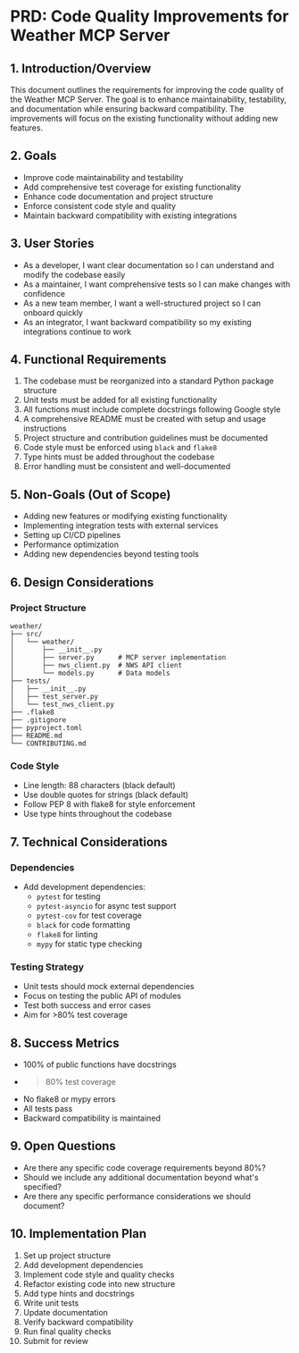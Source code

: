 # PRD: Code Quality Improvements for Weather MCP Server

## 1. Introduction/Overview
This document outlines the requirements for improving the code quality of the Weather MCP Server. The goal is to enhance maintainability, testability, and documentation while ensuring backward compatibility. The improvements will focus on the existing functionality without adding new features.

## 2. Goals
- Improve code maintainability and testability
- Add comprehensive test coverage for existing functionality
- Enhance code documentation and project structure
- Enforce consistent code style and quality
- Maintain backward compatibility with existing integrations

## 3. User Stories
- As a developer, I want clear documentation so I can understand and modify the codebase easily
- As a maintainer, I want comprehensive tests so I can make changes with confidence
- As a new team member, I want a well-structured project so I can onboard quickly
- As an integrator, I want backward compatibility so my existing integrations continue to work

## 4. Functional Requirements
1. The codebase must be reorganized into a standard Python package structure
2. Unit tests must be added for all existing functionality
3. All functions must include complete docstrings following Google style
4. A comprehensive README must be created with setup and usage instructions
5. Project structure and contribution guidelines must be documented
6. Code style must be enforced using `black` and `flake8`
7. Type hints must be added throughout the codebase
8. Error handling must be consistent and well-documented

## 5. Non-Goals (Out of Scope)
- Adding new features or modifying existing functionality
- Implementing integration tests with external services
- Setting up CI/CD pipelines
- Performance optimization
- Adding new dependencies beyond testing tools

## 6. Design Considerations
### Project Structure
```
weather/
├── src/
│   └── weather/
│       ├── __init__.py
│       ├── server.py      # MCP server implementation
│       ├── nws_client.py  # NWS API client
│       └── models.py      # Data models
├── tests/
│   ├── __init__.py
│   ├── test_server.py
│   └── test_nws_client.py
├── .flake8
├── .gitignore
├── pyproject.toml
├── README.md
└── CONTRIBUTING.md
```

### Code Style
- Line length: 88 characters (black default)
- Use double quotes for strings (black default)
- Follow PEP 8 with flake8 for style enforcement
- Use type hints throughout the codebase

## 7. Technical Considerations
### Dependencies
- Add development dependencies:
  - `pytest` for testing
  - `pytest-asyncio` for async test support
  - `pytest-cov` for test coverage
  - `black` for code formatting
  - `flake8` for linting
  - `mypy` for static type checking

### Testing Strategy
- Unit tests should mock external dependencies
- Focus on testing the public API of modules
- Test both success and error cases
- Aim for >80% test coverage

## 8. Success Metrics
- 100% of public functions have docstrings
- >80% test coverage
- No flake8 or mypy errors
- All tests pass
- Backward compatibility is maintained

## 9. Open Questions
- Are there any specific code coverage requirements beyond 80%?
- Should we include any additional documentation beyond what's specified?
- Are there any specific performance considerations we should document?

## 10. Implementation Plan
1. Set up project structure
2. Add development dependencies
3. Implement code style and quality checks
4. Refactor existing code into new structure
5. Add type hints and docstrings
6. Write unit tests
7. Update documentation
8. Verify backward compatibility
9. Run final quality checks
10. Submit for review
